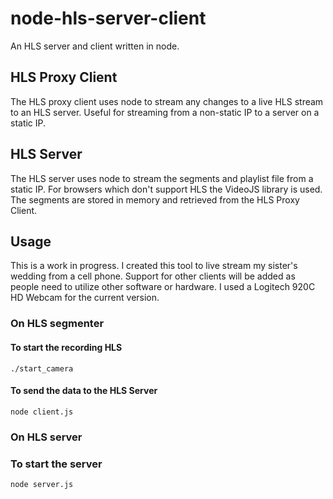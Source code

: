 node-hls-server-client
======================

An HLS server and client written in node.

## HLS Proxy Client
The HLS proxy client uses node to stream any changes to a live HLS stream to an HLS server. Useful for streaming from a non-static IP to a server on a static IP.

## HLS Server
The HLS server uses node to stream the segments and playlist file from a static IP. For browsers which don't support HLS the VideoJS library is used. The segments are stored in memory and retrieved from the HLS Proxy Client.

## Usage

This is a work in progress. I created this tool to live stream my sister's wedding from a cell phone. Support for other clients will be added as people need to utilize other software or hardware. I used a Logitech 920C HD Webcam for the current version.

### On HLS segmenter

#### To start the recording HLS
```
./start_camera
```
#### To send the data to the HLS Server
```
node client.js
```
### On HLS server

### To start the server
```
node server.js
```
